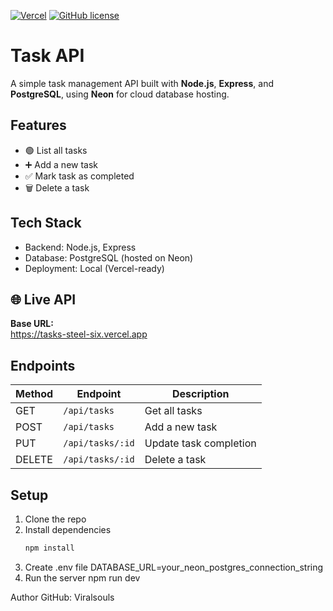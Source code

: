 [![Vercel](https://vercelbadge.vercel.app/api/Viralsouls/tasks-api)](https://vercel.com)
[![GitHub license](https://img.shields.io/github/license/Viralsouls/tasks-api)](https://github.com/Viralsouls/tasks-api/main/LICENSE)


# Task API

A simple task management API built with **Node.js**, **Express**, and **PostgreSQL**, using **Neon** for cloud database hosting.

## Features

- 🟢 List all tasks
- ➕ Add a new task
- ✅ Mark task as completed
- 🗑️ Delete a task

## Tech Stack

- Backend: Node.js, Express
- Database: PostgreSQL (hosted on Neon)
- Deployment: Local (Vercel-ready)

## 🌐 Live API

**Base URL:**  
https://tasks-steel-six.vercel.app

## Endpoints

| Method | Endpoint            | Description            |
|--------|---------------------|------------------------|
| GET    | `/api/tasks`        | Get all tasks          |
| POST   | `/api/tasks`        | Add a new task         |
| PUT    | `/api/tasks/:id`    | Update task completion |
| DELETE | `/api/tasks/:id`    | Delete a task          |

## Setup

1. Clone the repo  
2. Install dependencies  
   ```bash
   npm install
3. Create .env file
    DATABASE_URL=your_neon_postgres_connection_string
4. Run the server
    npm run dev

Author
GitHub: Viralsouls
